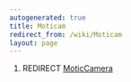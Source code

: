 ```yaml
---
autogenerated: true
title: Moticam
redirect_from: /wiki/Moticam
layout: page
---
```


1.  REDIRECT [MoticCamera](MoticCamera "wikilink")

